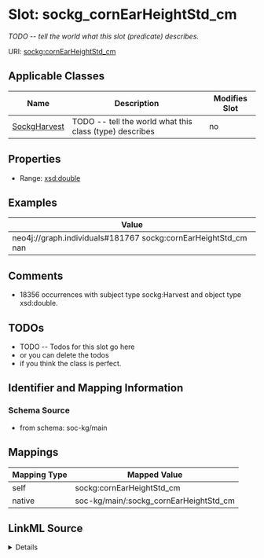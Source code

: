 

# Slot: sockg_cornEarHeightStd_cm


_TODO -- tell the world what this slot (predicate) describes._





URI: [sockg:cornEarHeightStd_cm](http://www.semanticweb.org/sockg/ontologies/2024/0/soil-carbon-ontology/cornEarHeightStd_cm)



<!-- no inheritance hierarchy -->





## Applicable Classes

| Name | Description | Modifies Slot |
| --- | --- | --- |
| [SockgHarvest](../classes/SockgHarvest.md) | TODO -- tell the world what this class (type) describes |  no  |







## Properties

* Range: [xsd:double](http://www.w3.org/2001/XMLSchema#double)






## Examples

| Value |
| --- |
| neo4j://graph.individuals#181767 sockg:cornEarHeightStd_cm nan |

## Comments

* 18356 occurrences with subject type sockg:Harvest and object type xsd:double.

## TODOs

* TODO -- Todos for this slot go here
* or you can delete the todos
* if you think the class is perfect.

## Identifier and Mapping Information







### Schema Source


* from schema: soc-kg/main




## Mappings

| Mapping Type | Mapped Value |
| ---  | ---  |
| self | sockg:cornEarHeightStd_cm |
| native | soc-kg/main/:sockg_cornEarHeightStd_cm |




## LinkML Source

<details>
```yaml
name: sockg_cornEarHeightStd_cm
description: TODO -- tell the world what this slot (predicate) describes.
todos:
- TODO -- Todos for this slot go here
- or you can delete the todos
- if you think the class is perfect.
comments:
- 18356 occurrences with subject type sockg:Harvest and object type xsd:double.
examples:
- value: neo4j://graph.individuals#181767 sockg:cornEarHeightStd_cm nan
from_schema: soc-kg/main
rank: 1000
slot_uri: sockg:cornEarHeightStd_cm
alias: sockg_cornEarHeightStd_cm
domain_of:
- sockg_Harvest
range: double

```
</details>
